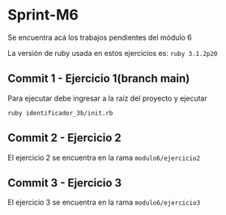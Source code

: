 # Sprint-M6

Se encuentra acá los trabajos pendientes del módulo 6

La versión de ruby usada en estos ejercicios es: `ruby 3.1.2p20`

## Commit 1 - Ejercicio 1(branch main)
Para ejecutar debe ingresar a la raíz del proyecto y ejecutar
```
ruby identificador_3b/init.rb
```
## Commit 2 - Ejercicio 2
El ejercicio 2 se encuentra en la rama `modulo6/ejercicio2`

## Commit 3 - Ejercicio 3
El ejercicio 3 se encuentra en la rama `modulo6/ejercicio3`

